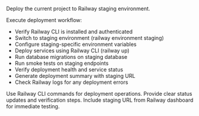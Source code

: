 Deploy the current project to Railway staging environment.

Execute deployment workflow:
- Verify Railway CLI is installed and authenticated
- Switch to staging environment (railway environment staging)
- Configure staging-specific environment variables
- Deploy services using Railway CLI (railway up)
- Run database migrations on staging database
- Run smoke tests on staging endpoints
- Verify deployment health and service status
- Generate deployment summary with staging URL
- Check Railway logs for any deployment errors

Use Railway CLI commands for deployment operations. Provide clear status updates and verification steps. Include staging URL from Railway dashboard for immediate testing.
